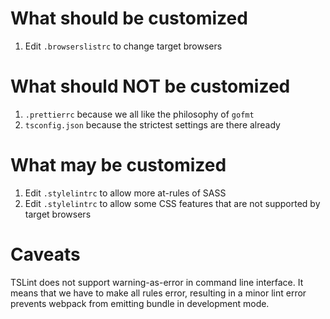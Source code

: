 # What should be customized

1. Edit `.browserslistrc` to change target browsers

# What should NOT be customized

1. `.prettierrc` because we all like the philosophy of `gofmt`
2. `tsconfig.json` because the strictest settings are there already

# What may be customized

1. Edit `.stylelintrc` to allow more at-rules of SASS
2. Edit `.stylelintrc` to allow some CSS features that are not supported by target browsers

# Caveats

TSLint does not support warning-as-error in command line interface. It means that we have to make all rules error, resulting in a minor lint error prevents webpack from emitting bundle in development mode.
